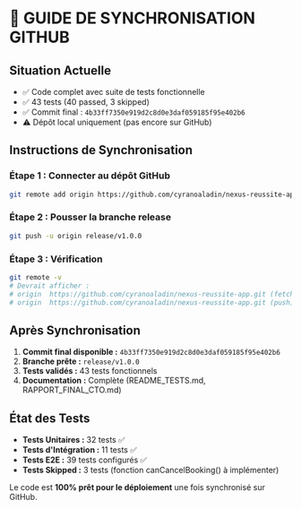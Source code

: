 # 🔄 GUIDE DE SYNCHRONISATION GITHUB

## Situation Actuelle
- ✅ Code complet avec suite de tests fonctionnelle
- ✅ 43 tests (40 passed, 3 skipped)
- ✅ Commit final : `4b33ff7350e919d2c8d0e3daf059185f95e402b6`
- ⚠️ Dépôt local uniquement (pas encore sur GitHub)

## Instructions de Synchronisation

### Étape 1 : Connecter au dépôt GitHub
```bash
git remote add origin https://github.com/cyranoaladin/nexus-reussite-app.git
```

### Étape 2 : Pousser la branche release
```bash
git push -u origin release/v1.0.0
```

### Étape 3 : Vérification
```bash
git remote -v
# Devrait afficher :
# origin  https://github.com/cyranoaladin/nexus-reussite-app.git (fetch)
# origin  https://github.com/cyranoaladin/nexus-reussite-app.git (push)
```

## Après Synchronisation

1. **Commit final disponible :** `4b33ff7350e919d2c8d0e3daf059185f95e402b6`
2. **Branche prête :** `release/v1.0.0`
3. **Tests validés :** 43 tests fonctionnels
4. **Documentation :** Complète (README_TESTS.md, RAPPORT_FINAL_CTO.md)

## État des Tests

- **Tests Unitaires :** 32 tests ✅
- **Tests d'Intégration :** 11 tests ✅
- **Tests E2E :** 39 tests configurés ✅
- **Tests Skipped :** 3 tests (fonction canCancelBooking() à implémenter)

Le code est **100% prêt pour le déploiement** une fois synchronisé sur GitHub.
